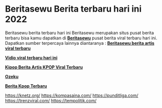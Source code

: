 # Beritasewu Berita terbaru hari ini 2022
Beritasewu berita terbaru hari ini
Beritasewu merupakan situs pusat berita terbaru bisa kamu dapatkan di <a title="Beritasewu" href="https://beritasewu.com/"><b>Beritasewu</b></a> pusat berita viral terbaru hari ini.
Dapatkan sumber terpercaya lainnya diantaranya :
<a title="Beritasewu berita artis viral terbaru" href="https://beritasewu.com/"><b>Beritasewu berita artis viral terbaru</b></a>

<a title="Vidio viral terbaru hari ini" href="https://kabarinfo.net/category/vidiovibes"><b>Vidio viral terbaru hari ini</b></a>

<a title="Kipop Berita Artis KPOP Viral Terbaru" href="https://kipop.org/"><b>Kipop Berita Artis KPOP Viral Terbaru</b></a>

<a title="Ozeku" href="https://ozeku.com/"><b>Ozeku</b></a>

<a title="Berita Kpop Terbaru" href="https://beritasewu.com/category/kpop/"><b>Berita Kpop Terbaru</b></a>

https://knetz.org/
https://kompasaina.com/
https://punditliga.com/
https://trenzviral.com/
https://tempolitik.com/
